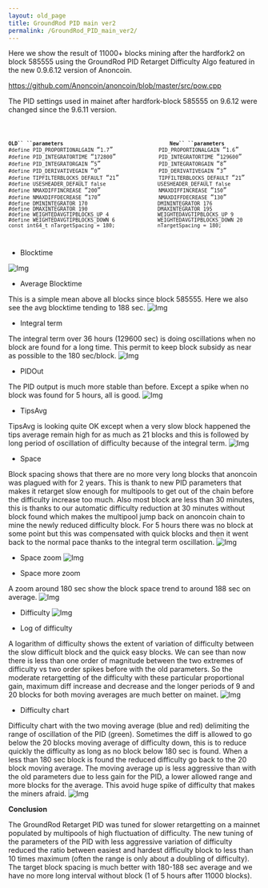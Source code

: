 ```yaml
---
layout: old_page
title: GroundRod PID main ver2
permalink: /GroundRod_PID_main_ver2/
---
```


Here we show the result of 11000+ blocks mining after the hardfork2 on block 585555 using the GroundRod PID Retarget Difficulty Algo featured in the new 0.9.6.12 version of Anoncoin.

<https://github.com/Anoncoin/anoncoin/blob/master/src/pow.cpp>

The PID settings used in mainet after hardfork-block 585555 on 9.6.12 were changed since the 9.6.11 version.

<code>

**`OLD`` ``parameters`**`                                   `**`New`` ``parameters`**
`#define PID_PROPORTIONALGAIN `“`1.7`”`               PID_PROPORTIONALGAIN `“`1.6`”
`#define PID_INTEGRATORTIME `“`172800`”`              PID_INTEGRATORTIME `“`129600`”
`#define PID_INTEGRATORGAIN `“`5`”`                   PID_INTEGRATORGAIN `“`8`”
`#define PID_DERIVATIVEGAIN `“`0`”`                   PID_DERIVATIVEGAIN `“`3`”
`#define TIPFILTERBLOCKS_DEFAULT `“`21`”`             TIPFILTERBLOCKS_DEFAULT `“`21`”
`#define USESHEADER_DEFAULT false                 USESHEADER_DEFAULT false`
`#define NMAXDIFFINCREASE `“`200`”`                   NMAXDIFFINCREASE `“`150`”
`#define NMAXDIFFDECREASE `“`170`”`                   NMAXDIFFDECREASE `“`130`”
`#define DMININTEGRATOR 170                       DMININTEGRATOR 176`
`#define DMAXINTEGRATOR 190                       DMAXINTEGRATOR 195`
`#define WEIGHTEDAVGTIPBLOCKS_UP 4                WEIGHTEDAVGTIPBLOCKS_UP 9`
`#define WEIGHTEDAVGTIPBLOCKS_DOWN 6              WEIGHTEDAVGTIPBLOCKS_DOWN 20`
`const int64_t nTargetSpacing = 180;              nTargetSpacing = 180;`

</code>

-   Blocktime

![Img](/img/9612blocktime.png)

-   Average Blocktime

This is a simple mean above all blocks since block 585555. Here we also see the avg blocktime tending to 188 sec.
![Img](/img/9612avgblocktime.png)

-   Integral term

The integral term over 36 hours (129600 sec) is doing oscillations when no block are found for a long time. This permit to keep block subsidy as near as possible to the 180 sec/block.
![Img](/img/9612Intterm.png)

-   PIDOut

The PID output is much more stable than before. Except a spike when no block was found for 5 hours, all is good.
![Img](/img/9612pidout.png)

-   TipsAvg

TipsAvg is looking quite OK except when a very slow block happened the tips average remain high for as much as 21 blocks and this is followed by long period of oscillation of difficulty because of the integral term.
![Img](/img/9612tipsavg.png)

-   Space

Block spacing shows that there are no more very long blocks that anoncoin was plagued with for 2 years. This is thank to new PID parameters that makes it retarget slow enough for multipools to get out of the chain before the difficulty increase too much. Also most block are less than 30 minutes, this is thanks to our automatic difficulty reduction at 30 minutes without block found which makes the multipool jump back on anoncoin chain to mine the newly reduced difficulty block. For 5 hours there was no block at some point but this was compensated with quick blocks and then it went back to the normal pace thanks to the integral term oscillation.
![Img](/img/9612space.png)

-   Space zoom
![Img](/img/9612space3600.png)

-   Space more zoom

A zoom around 180 sec show the block space trend to around 188 sec on average.
![Img](/img/9612space360.png)

-   Difficulty
![Img](/img/9612diff.png)

-   Log of difficulty

A logarithm of difficulty shows the extent of variation of difficulty between the slow difficult block and the quick easy blocks. We can see than now there is less than one order of magnitude between the two extremes of difficulty vs two order spikes before with the old parameters. So the moderate retargetting of the difficulty with these particular proportional gain, maximum diff increase and decrease and the longer periods of 9 and 20 blocks for both moving averages are much better on mainet.
![Img](/img/9612logofdiff.png)

-   Difficulty chart

Difficulty chart with the two moving average (blue and red) delimiting the range of oscillation of the PID (green). Sometimes the diff is allowed to go below the 20 blocks moving average of difficulty down, this is to reduce quickly the difficulty as long as no block below 180 sec is found. When a less than 180 sec block is found the reduced difficulty go back to the 20 block moving average. The moving average up is less aggressive than with the old parameters due to less gain for the PID, a lower allowed range and more blocks for the average. This avoid huge spike of difficulty that makes the miners afraid.
![Img](/img/9612difficultychart.png)

**Conclusion**

The GroundRod Retarget PID was tuned for slower retargetting on a mainnet populated by multipools of high fluctuation of difficulty. The new tuning of the parameters of the PID with less aggressive variation of difficulty reduced the ratio between easiest and hardest difficulty block to less than 10 times maximum (often the range is only about a doubling of difficulty). The target block spacing is much better with 180-188 sec average and we have no more long interval without block (1 of 5 hours after 11000 blocks).